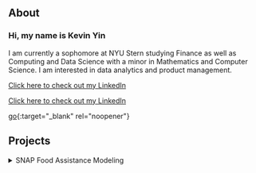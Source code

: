 ## About
### Hi, my name is Kevin Yin
I am currently a sophomore at NYU Stern studying Finance as well as Computing and Data Science with a minor in Mathematics and Computer Science. I am interested in data analytics and product management.

[Click here to check out my LinkedIn](https://www.linkedin.com/in/kyin/)

<a href="https://www.linkedin.com/in/kyin/" target="_blank">Click here to check out my LinkedIn</a> 

[go](http://stackoverflow.com){:target="_blank" rel="noopener"}

## Projects
<details>
<summary>
SNAP Food Assistance Modeling
</summary>
<embed src="https://kyin01.github.io/Food Assistance Presentation.pdf" width="100%" height="850px"/>
</details>
